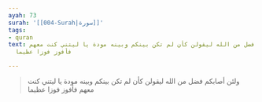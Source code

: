 ```yaml
---
ayah: 73
surah: '[[004-Surah|سورة]]'
tags:
- quran
text: ولئن أصابكم فضل من الله ليقولن كأن لم تكن بينكم وبينه مودة يا ليتني كنت معهم
  فأفوز فوزا عظيما

---
```

> ولئن أصابكم فضل من الله ليقولن كأن لم تكن بينكم وبينه مودة يا ليتني كنت معهم فأفوز فوزا عظيما
